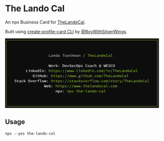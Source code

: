 # The Lando Cal

An npx Business Card for [TheLandoCal](https://github.com/TheLandoCal).

Built using [create-profile-card CLI](https://github.com/BoyWithSilverWings/create-profile-card) by [@BoyWithSilverWings](https://github.com/BoyWithSilverWings).

<img src="./docs/images/npx_the-lando-cal.png" width="600">

## Usage

```Shell
npx --yes the-lando-cal
```
